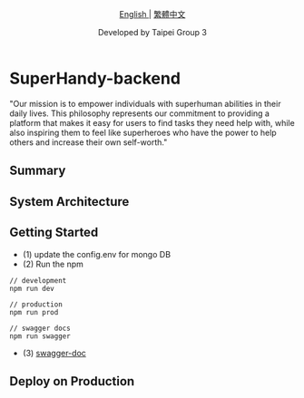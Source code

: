 <p align="center">
  <a href="./README.md"> English </a> | <a href="./README.zh-TW.md"> 繁體中文
  </a>
</p>
  
<p align="center">
  Developed by Taipei Group 3<br></a>
<br>

</p>

# SuperHandy-backend

"Our mission is to empower individuals with superhuman abilities in their daily lives. This philosophy represents our commitment to providing a platform that makes it easy for users to find tasks they need help with, while also inspiring them to feel like superheroes who have the power to help others and increase their own self-worth."
## Summary

## System Architecture
## Getting Started

- (1) update the config.env for mongo DB
- (2) Run the npm

```
// development
npm run dev

// production
npm run prod

// swagger docs
npm run swagger

```
- (3) [swagger-doc](http://localhost:3000/api-doc/)
## Deploy on Production



